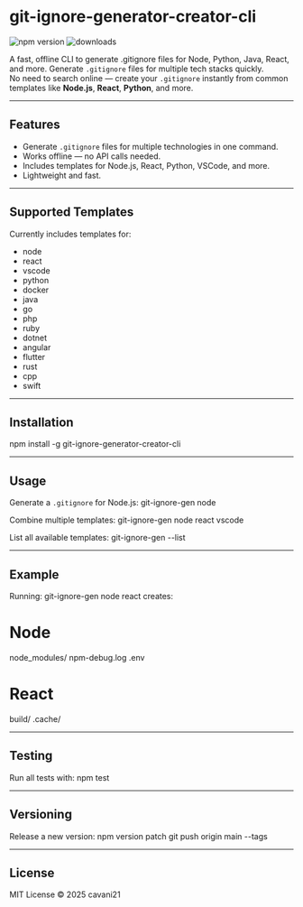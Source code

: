 # git-ignore-generator-creator-cli

![npm version](https://img.shields.io/npm/v/git-ignore-generator-creator-cli)
![downloads](https://img.shields.io/npm/dw/git-ignore-generator-creator-cli)

A fast, offline CLI to generate .gitignore files for Node, Python, Java, React, and more. Generate `.gitignore` files for multiple tech stacks quickly.  
No need to search online — create your `.gitignore` instantly from common templates like **Node.js**, **React**, **Python**, and more.

---

## Features
- Generate `.gitignore` files for multiple technologies in one command.
- Works offline — no API calls needed.
- Includes templates for Node.js, React, Python, VSCode, and more.
- Lightweight and fast.


---

## Supported Templates
Currently includes templates for:

- node
- react
- vscode
- python
- docker
- java
- go
- php
- ruby
- dotnet
- angular
- flutter
- rust
- cpp
- swift


---

## Installation
npm install -g git-ignore-generator-creator-cli

---

## Usage

Generate a `.gitignore` for Node.js:
git-ignore-gen node

Combine multiple templates:
git-ignore-gen node react vscode

List all available templates:
git-ignore-gen --list

---

## Example
Running:
git-ignore-gen node react
creates:
# Node
node_modules/
npm-debug.log
.env

# React
build/
.cache/

---

## Testing
Run all tests with:
npm test

---

## Versioning
Release a new version:
npm version patch
git push origin main --tags

---

## License
MIT License © 2025 cavani21
